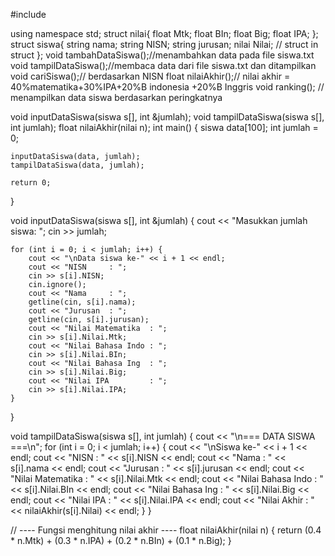 #include <iostream>

using namespace std;
struct nilai{
    float Mtk;
    float BIn;
    float Big;
    float IPA;
};
struct siswa{
    string nama;
    string NISN;
    string jurusan;
    nilai Nilai; // struct in struct
};
void tambahDataSiswa();//menambahkan data pada file siswa.txt
void tampilDataSiswa();//membaca data dari file siswa.txt dan ditampilkan
void cariSiswa();// berdasarkan NISN
float nilaiAkhir();// nilai akhir = 40%matematika+30%IPA+20%B indonesia +20%B Inggris
void ranking(); // menampilkan data siswa berdasarkan peringkatnya


void inputDataSiswa(siswa s[], int &jumlah);
void tampilDataSiswa(siswa s[], int jumlah);
float nilaiAkhir(nilai n);
int main() {
    siswa data[100]; 
    int jumlah = 0;

    inputDataSiswa(data, jumlah);
    tampilDataSiswa(data, jumlah);

    return 0;
}

void inputDataSiswa(siswa s[], int &jumlah) {
    cout << "Masukkan jumlah siswa: ";
    cin >> jumlah;

    for (int i = 0; i < jumlah; i++) {
        cout << "\nData siswa ke-" << i + 1 << endl;
        cout << "NISN     : ";
        cin >> s[i].NISN;
        cin.ignore();
        cout << "Nama     : ";
        getline(cin, s[i].nama);
        cout << "Jurusan  : ";
        getline(cin, s[i].jurusan);
        cout << "Nilai Matematika  : ";
        cin >> s[i].Nilai.Mtk;
        cout << "Nilai Bahasa Indo : ";
        cin >> s[i].Nilai.BIn;
        cout << "Nilai Bahasa Ing  : ";
        cin >> s[i].Nilai.Big;
        cout << "Nilai IPA         : ";
        cin >> s[i].Nilai.IPA;
    }
}

void tampilDataSiswa(siswa s[], int jumlah) {
    cout << "\n=== DATA SISWA ===\n";
    for (int i = 0; i < jumlah; i++) {
        cout << "\nSiswa ke-" << i + 1 << endl;
        cout << "NISN     : " << s[i].NISN << endl;
        cout << "Nama     : " << s[i].nama << endl;
        cout << "Jurusan  : " << s[i].jurusan << endl;
        cout << "Nilai Matematika  : " << s[i].Nilai.Mtk << endl;
        cout << "Nilai Bahasa Indo : " << s[i].Nilai.BIn << endl;
        cout << "Nilai Bahasa Ing  : " << s[i].Nilai.Big << endl;
        cout << "Nilai IPA         : " << s[i].Nilai.IPA << endl;
        cout << "Nilai Akhir       : " << nilaiAkhir(s[i].Nilai) << endl;
    }
}

// ---- Fungsi menghitung nilai akhir ----
float nilaiAkhir(nilai n) {
    return (0.4 * n.Mtk) + (0.3 * n.IPA) + (0.2 * n.BIn) + (0.1 * n.Big);
}
